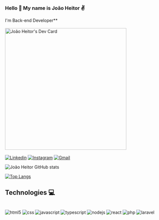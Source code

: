 ### Hello 👋 My name is João Heitor ✌️
I'm Back-end Developer**
<br>
<br>
<a href="https://app.daily.dev/jhmartins"><img src="https://api.daily.dev/devcards/e3112e791a26435a89a226c5b0e85bdf.png?r=ax1" width="400" alt="João Heitor's Dev Card"/></a>
<br>
<br>
[![Linkedin](https://img.shields.io/badge/LinkedIn-0077B5?style=for-the-badge&logo=linkedin&logoColor=white)](https://www.linkedin.com/in/jhmartins1)
[![Instagram](https://img.shields.io/badge/Instagram-E4405F?style=for-the-badge&logo=instagram&logoColor=white)](https://www.instagram.com/jh.martins1)
[![Gmail](https://img.shields.io/badge/Gmail-D14836?style=for-the-badge&logo=gmail&logoColor=white)](mailto:jhmartinsrdo@gmail.com)

![João Heitor GitHub stats](https://github-readme-stats.vercel.app/api?username=jhmartins1&show_icons=true&theme=tokyonight)

[![Top Langs](https://github-readme-stats.vercel.app/api/top-langs/?username=jhmartins1&layout=compact&theme=tokyonight)](https://github.com/jhmartins1/github-readme-stats)


## Technologies 💻

<div style="display: inline_block"><br/>
  <img align="center" alt="html5" src="https://img.shields.io/badge/HTML5-E34F26?style=for-the-badge&logo=html5&logoColor=white" />
  <img align="center" alt="css" src="https://img.shields.io/badge/CSS3-1572B6?style=for-the-badge&logo=css3&logoColor=white" />
  <img align="center" alt="javascript" src="https://img.shields.io/badge/JavaScript-F7DF1E?style=for-the-badge&logo=javascript&logoColor=black" />
  <img align="center" alt="typescript" src="https://img.shields.io/badge/TypeScript-007ACC?style=for-the-badge&logo=typescript&logoColor=white" />
  <img align="center" alt="nodejs" src="https://img.shields.io/badge/Node.js-43853D?style=for-the-badge&logo=node.js&logoColor=white" />
  <img align="center" alt="react" src="https://img.shields.io/badge/React-20232A?style=for-the-badge&logo=react&logoColor=61DAFB" />
  <img align="center" alt="php" src="https://img.shields.io/badge/PHP-777BB4?style=for-the-badge&logo=php&logoColor=white" />
  <img align="center" alt="laravel" src="https://img.shields.io/badge/Laravel-FF2D20?style=for-the-badge&logo=laravel&logoColor=white" />
</div>
